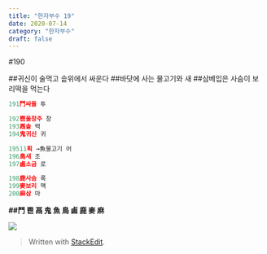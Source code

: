 ```yaml
---
title: "한자부수 19"
date: 2020-07-14
category: "한자부수"
draft: false
---
```

<?xml version="1.0" encoding="UTF-8"?>

#190

##귀신이 술먹고 솥위에서 싸운다
##바닷에 사는 물고기와 새
##삼베입은 사슴이 보리떡을 먹는다

```js
191鬥싸울 투

192鬯울창주 창
193鬲솥 력
194鬼귀신 귀

19511획 →魚물고기 어
196鳥새 조
197鹵소금 로

198鹿사슴 록
199麥보리 맥
200麻삼 마
```

**##鬥 鬯 鬲 鬼 魚 鳥 鹵 鹿 麥 麻**

![](https://i.ibb.co/HdYv17d/190.png)

> Written with [StackEdit](https://stackedit.io/).
<!--stackedit_data:
eyJoaXN0b3J5IjpbMzU3MzY4ODAyXX0=
-->